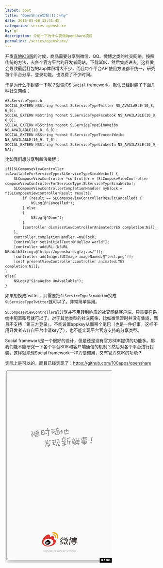 ```yaml
---
layout: post
title: "OpenShare实现(1)：why"
date: 2015-05-08 18:41:45
categories: series openshare
by: gf
description: 介绍一下为什么要做OpenShare项目
permalink: /series/openshare/
---
```


开发[喜地iOS版](http://www.xidibuy.com/)的时候，商品需要分享到微信、QQ、微博之类的社交网络。按照传统的方法，去各个官方平台的开发者网站，下载SDK，然后集成进去。这样做会导致最后打包的app体积增大不少，而且每个平台API使用方法都不统一，研究每个平台分享、登录功能，也浪费了不少时间。

于是为什么不封装一下呢？就像iOS `Social` framework。默认已经封装了下面几种社交网络：

```objc
#SLServiceTypes.h
SOCIAL_EXTERN NSString *const SLServiceTypeTwitter NS_AVAILABLE(10_8, 6_0);
SOCIAL_EXTERN NSString *const SLServiceTypeFacebook NS_AVAILABLE(10_8, 6_0);
SOCIAL_EXTERN NSString *const SLServiceTypeSinaWeibo NS_AVAILABLE(10_8, 6_0);
SOCIAL_EXTERN NSString *const SLServiceTypeTencentWeibo NS_AVAILABLE(10_9, 7_0);
SOCIAL_EXTERN NSString *const SLServiceTypeLinkedIn NS_AVAILABLE(10_9, NA);
```
比如我们想分享到新浪微博：

```objc
if([SLComposeViewController isAvailableForServiceType:SLServiceTypeSinaWeibo]) {
    SLComposeViewController *controller = [SLComposeViewController composeViewControllerForServiceType:SLServiceTypeSinaWeibo];
    SLComposeViewControllerCompletionHandler myBlock = ^(SLComposeViewControllerResult result){
        if (result == SLComposeViewControllerResultCancelled) {
            NSLog(@"Cancelled");
        } else
        {
            NSLog(@"Done");
        }
        [controller dismissViewControllerAnimated:YES completion:Nil];
    };
    controller.completionHandler =myBlock;
    [controller setInitialText:@"Hellow world"];
    [controller addURL:[NSURL URLWithString:@"http://openshare.gfzj.us/"]];
    [controller addImage:[UIImage imageNamed:@"test.png"]];
    [self presentViewController:controller animated:YES completion:Nil];
}
else{
    NSLog(@"SinaWeibo UnAvailable");
}
```
如果想换成twitter，只需要把`SLServiceTypeSinaWeibo`换成`SLServiceTypeTwitter`就可以了。非常简单易用。

`SLComposeViewController`的分享并不用转到响应的社交网络客户端，只需要在系统中配置账号就可以了。对于其他类型的社交网络，比如微信暂时并没有集成，而且不支持「第三方登录」，不能设置appkey从而带个尾巴（也是一件好事，这样不用开发者去各自平台申请key了），也不能实现平台官方支持的分享类型。

Social framework是一个很好的设计，但是还是没有官方SDK提供的功能多。那我们能不能研究一下各个平台SDK和客户端通信的机制？然后对各个平台进行封装，这样就能想Social framework一样方便调用，又有官方SDK的功能？

实际上是可以的，而且已经实现了：<https://github.com/100apps/openshare>

![OpenShare](/images/openshare-demo.gif)